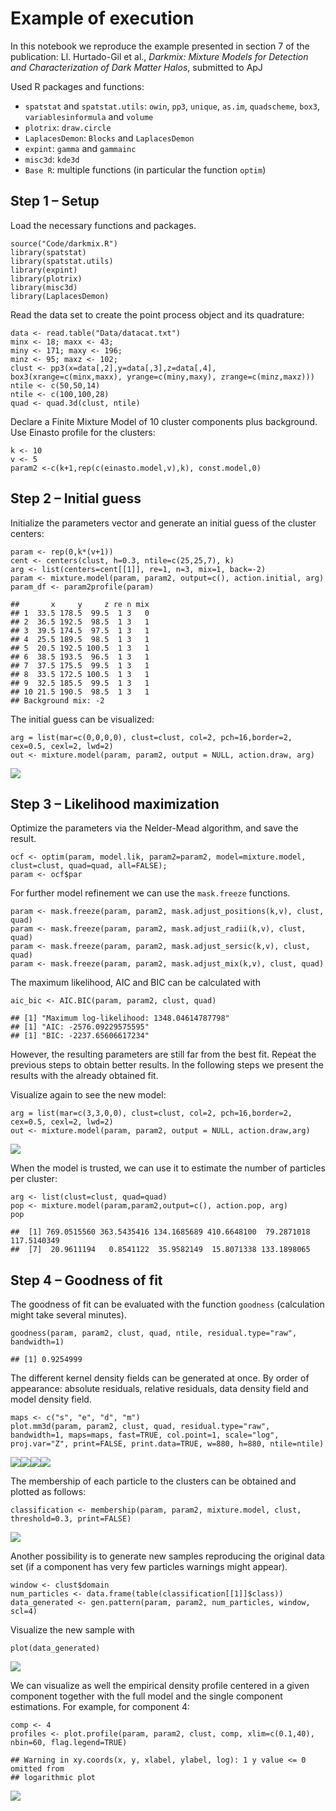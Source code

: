 # Example of execution

In this notebook we reproduce the example presented in section 7 of the
publication: Ll. Hurtado-Gil et al., *Darkmix: Mixture Models for
Detection and Characterization of Dark Matter Halos*, submitted to ApJ

Used R packages and functions:

-   `spatstat` and `spatstat.utils`: `owin`, `pp3`, `unique`, `as.im`,
    `quadscheme`, `box3`, `variablesinformula` and `volume`
-   `plotrix`: `draw.circle`
-   `LaplacesDemon`: `Blocks` and `LaplacesDemon`
-   `expint`: `gamma` and `gammainc`
-   `misc3d`: `kde3d`
-   `Base R`: multiple functions (in particular the function `optim`)

## Step 1 – Setup

Load the necessary functions and packages.

    source("Code/darkmix.R")
    library(spatstat)
    library(spatstat.utils)
    library(expint)
    library(plotrix)
    library(misc3d)
    library(LaplacesDemon)

Read the data set to create the point process object and its quadrature:

    data <- read.table("Data/datacat.txt")
    minx <- 18; maxx <- 43; 
    miny <- 171; maxy <- 196; 
    minz <- 95; maxz <- 102;
    clust <- pp3(x=data[,2],y=data[,3],z=data[,4], box3(xrange=c(minx,maxx), yrange=c(miny,maxy), zrange=c(minz,maxz)))
    ntile <- c(50,50,14)
    ntile <- c(100,100,28)
    quad <- quad.3d(clust, ntile)

Declare a Finite Mixture Model of 10 cluster components plus background.
Use Einasto profile for the clusters:

    k <- 10
    v <- 5
    param2 <-c(k+1,rep(c(einasto.model,v),k), const.model,0)

## Step 2 – Initial guess

Initialize the parameters vector and generate an initial guess of the
cluster centers:

    param <- rep(0,k*(v+1))
    cent <- centers(clust, h=0.3, ntile=c(25,25,7), k)
    arg <- list(centers=cent[[1]], re=1, n=3, mix=1, back=-2)
    param <- mixture.model(param, param2, output=c(), action.initial, arg)
    param_df <- param2profile(param)

    ##       x     y     z re n mix
    ## 1  33.5 178.5  99.5  1 3   0
    ## 2  36.5 192.5  98.5  1 3   1
    ## 3  39.5 174.5  97.5  1 3   1
    ## 4  25.5 189.5  98.5  1 3   1
    ## 5  20.5 192.5 100.5  1 3   1
    ## 6  38.5 193.5  96.5  1 3   1
    ## 7  37.5 175.5  99.5  1 3   1
    ## 8  33.5 172.5 100.5  1 3   1
    ## 9  32.5 185.5  99.5  1 3   1
    ## 10 21.5 190.5  98.5  1 3   1
    ## Background mix: -2

The initial guess can be visualized:

    arg = list(mar=c(0,0,0,0), clust=clust, col=2, pch=16,border=2, cex=0.5, cexl=2, lwd=2)
    out <- mixture.model(param, param2, output = NULL, action.draw, arg)

![](darkmix_steps_files/figure-markdown_strict/unnamed-chunk-5-1.png)

## Step 3 – Likelihood maximization

Optimize the parameters via the Nelder-Mead algorithm, and save the
result.

    ocf <- optim(param, model.lik, param2=param2, model=mixture.model, clust=clust, quad=quad, all=FALSE); 
    param <- ocf$par

For further model refinement we can use the `mask.freeze` functions.

    param <- mask.freeze(param, param2, mask.adjust_positions(k,v), clust, quad)
    param <- mask.freeze(param, param2, mask.adjust_radii(k,v), clust, quad)
    param <- mask.freeze(param, param2, mask.adjust_sersic(k,v), clust, quad)
    param <- mask.freeze(param, param2, mask.adjust_mix(k,v), clust, quad)

The maximum likelihood, AIC and BIC can be calculated with

    aic_bic <- AIC.BIC(param, param2, clust, quad)

    ## [1] "Maximum log-likelihood: 1348.04614787798"
    ## [1] "AIC: -2576.09229575595"
    ## [1] "BIC: -2237.65606617234"

However, the resulting parameters are still far from the best fit.
Repeat the previous steps to obtain better results. In the following
steps we present the results with the already obtained fit.

Visualize again to see the new model:

    arg = list(mar=c(3,3,0,0), clust=clust, col=2, pch=16,border=2, cex=0.5, cexl=2, lwd=2)
    out <- mixture.model(param, param2, output = NULL, action.draw,arg)

![](darkmix_steps_files/figure-markdown_strict/unnamed-chunk-9-1.png)

When the model is trusted, we can use it to estimate the number of
particles per cluster:

    arg <- list(clust=clust, quad=quad)
    pop <- mixture.model(param,param2,output=c(), action.pop, arg)
    pop

    ##  [1] 769.0515560 363.5435416 134.1685689 410.6648100  79.2871018 117.5140349
    ##  [7]  20.9611194   0.8541122  35.9582149  15.8071338 133.1898065

## Step 4 – Goodness of fit

The goodness of fit can be evaluated with the function `goodness`
(calculation might take several minutes).

    goodness(param, param2, clust, quad, ntile, residual.type="raw", bandwidth=1)

    ## [1] 0.9254999

The different kernel density fields can be generated at once. By order
of appearance: absolute residuals, relative residuals, data density
field and model density field.

    maps <- c("s", "e", "d", "m") 
    plot.mm3d(param, param2, clust, quad, residual.type="raw", bandwidth=1, maps=maps, fast=TRUE, col.point=1, scale="log", proj.var="Z", print=FALSE, print.data=TRUE, w=880, h=880, ntile=ntile) 

![](darkmix_steps_files/figure-markdown_strict/unnamed-chunk-12-1.png)![](darkmix_steps_files/figure-markdown_strict/unnamed-chunk-12-2.png)![](darkmix_steps_files/figure-markdown_strict/unnamed-chunk-12-3.png)![](darkmix_steps_files/figure-markdown_strict/unnamed-chunk-12-4.png)

The membership of each particle to the clusters can be obtained and
plotted as follows:

    classification <- membership(param, param2, mixture.model, clust, threshold=0.3, print=FALSE)

![](darkmix_steps_files/figure-markdown_strict/unnamed-chunk-13-1.png)

Another possibility is to generate new samples reproducing the original
data set (if a component has very few particles warnings might appear).

    window <- clust$domain
    num_particles <- data.frame(table(classification[[1]]$class))
    data_generated <- gen.pattern(param, param2, num_particles, window, scl=4)

Visualize the new sample with

    plot(data_generated)

![](darkmix_steps_files/figure-markdown_strict/unnamed-chunk-15-1.png)

We can visualize as well the empirical density profile centered in a
given component together with the full model and the single component
estimations. For example, for component 4:

    comp <- 4
    profiles <- plot.profile(param, param2, clust, comp, xlim=c(0.1,40), nbin=60, flag.legend=TRUE)

    ## Warning in xy.coords(x, y, xlabel, ylabel, log): 1 y value <= 0 omitted from
    ## logarithmic plot

![](darkmix_steps_files/figure-markdown_strict/unnamed-chunk-16-1.png)
